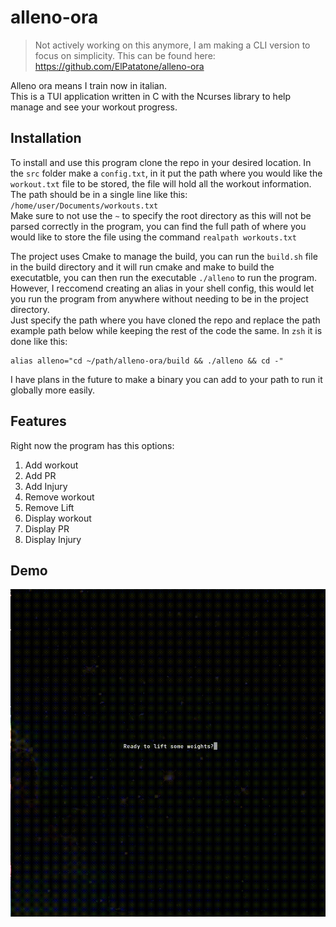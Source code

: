 # alleno-ora

> Not actively working on this anymore, I am making a CLI version to focus on simplicity. This can be found here: https://github.com/ElPatatone/alleno-ora

Alleno ora means I train now in italian.  
This is a TUI application written in C with the Ncurses library to help manage and see your workout progress.

## Installation

To install and use this program clone the repo in your desired location. In the `src` folder make a `config.txt`, in it put the path where you would like the `workout.txt` file to be stored, the file will hold all the workout information.  
The path should be in a single line like this: `/home/user/Documents/workouts.txt`  
Make sure to not use the `~` to specify the root directory as this will not be parsed correctly in the program, you can find the full path of where you would like to store the file using the command `realpath workouts.txt`

The project uses Cmake to manage the build, you can run the `build.sh` file in the build directory and it will run cmake and make to build the executatble, you can then run the executable `./alleno` to run the program. However, I reccomend creating an alias in your
shell config, this would let you run the program from anywhere without needing to be in the project directory.  
Just specify the path where you have cloned the repo and replace the path example path below while keeping the rest of the code the same.
In `zsh` it is done like this:

```shell
alias alleno="cd ~/path/alleno-ora/build && ./alleno && cd -"
```

I have plans in the future to make a binary you can add to your path to run it globally more easily.

## Features

Right now the program has this options:

1. Add workout
2. Add PR
3. Add Injury
4. Remove workout
5. Remove Lift
6. Display workout
7. Display PR
8. Display Injury

## Demo

![](demo/demo.gif)
